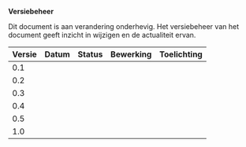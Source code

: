 **Versiebeheer**

Dit document is aan verandering onderhevig. Het versiebeheer van het document
geeft inzicht in wijzigen en de actualiteit ervan.

| **Versie** | **Datum** | **Status** | **Bewerking** | **Toelichting** |
|------------|-----------|------------|---------------|-----------------|
| 0.1        |           |            |               |                 |
| 0.2        |           |            |               |                 |
| 0.3        |           |            |               |                 |
| 0.4        |           |            |               |                 |
| 0.5        |           |            |               |                 |
| 1.0        |           |            |               |                 |
